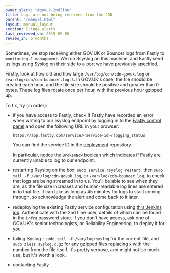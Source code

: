 ```yaml
---
owner_slack: "#govuk-2ndline"
title: Logs are not being received from the CDN
parent: "/manual.html"
layout: manual_layout
section: Icinga alerts
last_reviewed_on: 2019-09-05
review_in: 6 months
---
```


Sometimes, we stop receiving either GOV.UK or Bouncer logs from Fastly
to `monitoring-1.management`. We run Rsyslog on this machine, and Fastly
send us logs using Syslog on their side to a port we have previously
specified.

Firstly, look at how old and how large `/var/log/cdn/cdn-govuk.log` or
`/var/log/cdn/cdn-bouncer.log` is. In GOV.UK's case, the file should
be created each hour, and the file size should be positive and greater
than 0 bytes. These log files rotate once per hour, with the previous
hour gzipped up.

To fix, try (in order):

-   if you have access to Fastly, check if Fastly have recorded an error
    when writing to our rsyslog endpoint by logging in to the [Fastly
    control panel](https://app.fastly.com/) and open the following URL
    in your browser:

        https://app.fastly.com/service/<service-id>/logging_status

    You can find the service ID in the
    [deployment](https://github.com/alphagov/govuk-secrets/blob/8a85170d639fb82f0f86653aba2e536655811741/puppet/hieradata/production.yaml#L15-L18)
    repository.

    In particular, notice the `BrokenNow` boolean which indicates if
    Fastly are currently unable to log to our endpoint.

-   restarting Rsyslog on the box: `sudo service rsyslog restart`, then
    `sudo tail -f /var/log/cdn-govuk.log`, or
    `/var/log/cdn-bouncer.log`, to check that logs are being
    streamed in to us. You'll be able to see when they are, as the
    file size increases and human-readable log lines are entered in to
    that file. It can take as long as 45 minutes for logs to start
    coming through, so acknowledge the alert and come back to it later.
-   redeploying the existing Fastly service configuration using [this
    Jenkins
    job](https://deploy.publishing.service.gov.uk/job/Deploy_CDN/).
    Authenticate with the 2nd Line user, details of which can be found
    in the `infra` password store. If you don't have access, ask one of
    GOV.UK's senior technologists, or Reliability Engineering, to deploy
    it for you.
-   tailing Syslog - `sudo tail -f /var/log/syslog` for the current file,
    and `sudo zless syslog.x.gz` for any gzipped files replacing x with
    the number from the file itself. It's pretty verbose, and might not
    be much use, but it's worth a look.
-   contacting Fastly
